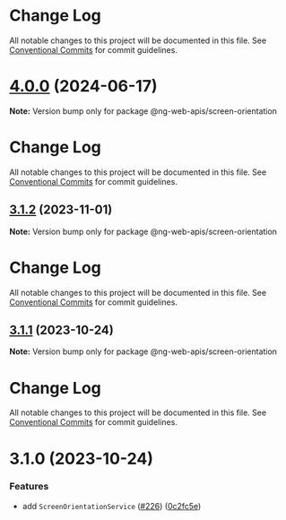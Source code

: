 # Change Log

All notable changes to this project will be documented in this file. See
[Conventional Commits](https://conventionalcommits.org) for commit guidelines.

# [4.0.0](https://github.com/taiga-family/ng-web-apis/compare/@ng-web-apis/screen-orientation@3.1.2...@ng-web-apis/screen-orientation@4.0.0) (2024-06-17)

**Note:** Version bump only for package @ng-web-apis/screen-orientation

# Change Log

All notable changes to this project will be documented in this file. See
[Conventional Commits](https://conventionalcommits.org) for commit guidelines.

## [3.1.2](https://github.com/taiga-family/ng-web-apis/compare/@ng-web-apis/screen-orientation@3.1.1...@ng-web-apis/screen-orientation@3.1.2) (2023-11-01)

**Note:** Version bump only for package @ng-web-apis/screen-orientation

# Change Log

All notable changes to this project will be documented in this file. See
[Conventional Commits](https://conventionalcommits.org) for commit guidelines.

## [3.1.1](https://github.com/taiga-family/ng-web-apis/compare/@ng-web-apis/screen-orientation@3.1.0...@ng-web-apis/screen-orientation@3.1.1) (2023-10-24)

**Note:** Version bump only for package @ng-web-apis/screen-orientation

# Change Log

All notable changes to this project will be documented in this file. See
[Conventional Commits](https://conventionalcommits.org) for commit guidelines.

# 3.1.0 (2023-10-24)

### Features

- add `ScreenOrientationService` ([#226](https://github.com/taiga-family/ng-web-apis/issues/226))
  ([0c2fc5e](https://github.com/taiga-family/ng-web-apis/commit/0c2fc5e7e605b8209720bf7bf258a5f7bd49a0d3))

